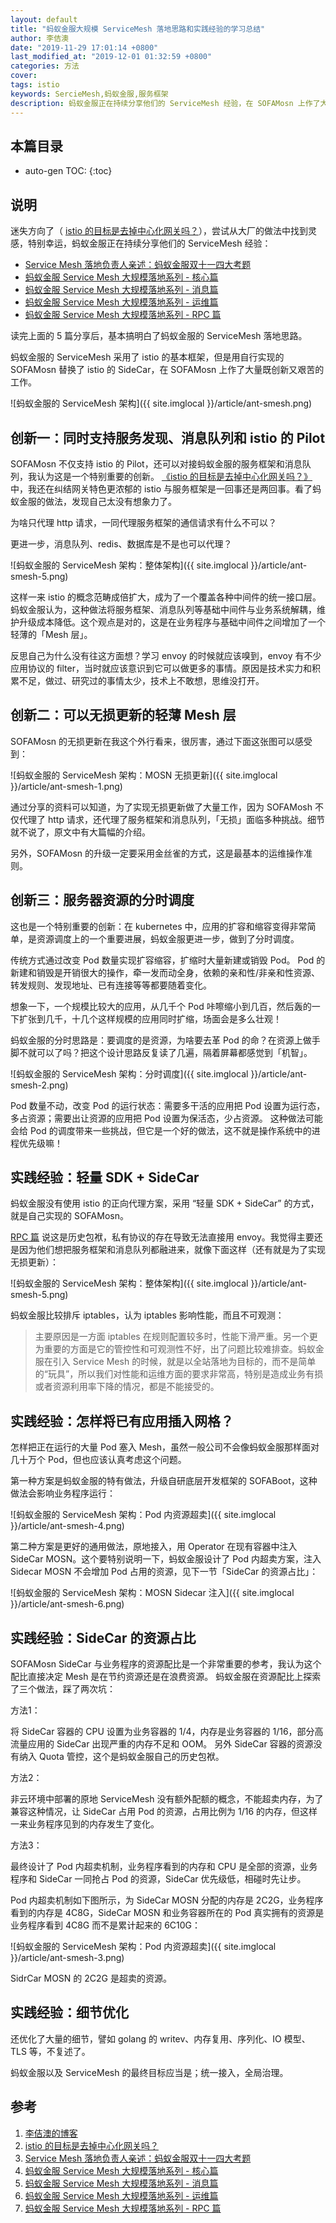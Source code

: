 ```yaml
---
layout: default
title: "蚂蚁金服大规模 ServiceMesh 落地思路和实践经验的学习总结"
author: 李佶澳
date: "2019-11-29 17:01:14 +0800"
last_modified_at: "2019-12-01 01:32:59 +0800"
categories: 方法
cover: 
tags: istio
keywords: SercieMesh,蚂蚁金服,服务框架
description: 蚂蚁金服正在持续分享他们的 ServiceMesh 经验，在 SOFAMosn 上作了大量创新
---
```


## 本篇目录

* auto-gen TOC:
{:toc}

## 说明

迷失方向了（ [istio 的目标是去掉中心化网关吗？][7]），尝试从大厂的做法中找到灵感，特别幸运，蚂蚁金服正在持续分享他们的 ServiceMesh 经验：

* [Service Mesh 落地负责人亲述：蚂蚁金服双十一四大考题][2]
* [蚂蚁金服 Service Mesh 大规模落地系列 - 核心篇][3]
* [蚂蚁金服 Service Mesh 大规模落地系列 - 消息篇][4]
* [蚂蚁金服 Service Mesh 大规模落地系列 - 运维篇][5]
* [蚂蚁金服 Service Mesh 大规模落地系列 - RPC 篇][6]

读完上面的 5 篇分享后，基本搞明白了蚂蚁金服的 ServiceMesh 落地思路。

蚂蚁金服的 ServiceMesh 采用了 istio 的基本框架，但是用自行实现的 SOFAMosn 替换了 istio 的 SideCar，在 SOFAMosn 上作了大量既创新又艰苦的工作。

![蚂蚁金服的 ServiceMesh 架构]({{ site.imglocal }}/article/ant-smesh.png)

## 创新一：同时支持服务发现、消息队列和 istio 的 Pilot

SOFAMosn 不仅支持 istio 的 Pilot，还可以对接蚂蚁金服的服务框架和消息队列，我认为这是一个特别重要的创新。
[《istio 的目标是去掉中心化网关吗？》][7]中，我还在纠结网关特色更浓郁的 istio 与服务框架是一回事还是两回事。看了蚂蚁金服的做法，发现自己太没有想象力了。

为啥只代理 http 请求，一同代理服务框架的通信请求有什么不可以？

更进一步，消息队列、redis、数据库是不是也可以代理？

![蚂蚁金服的 ServiceMesh 架构：整体架构]({{ site.imglocal }}/article/ant-smesh-5.png)

这样一来 istio 的概念范畴成倍扩大，成为了一个覆盖各种中间件的统一接口层。蚂蚁金服认为，这种做法将服务框架、消息队列等基础中间件与业务系统解耦，维护升级成本降低。这个观点是对的，这是在业务程序与基础中间件之间增加了一个轻薄的「Mesh 层」。

反思自己为什么没有往这方面想？学习 envoy 的时候就应该嗅到，envoy 有不少应用协议的 filter，当时就应该意识到它可以做更多的事情。原因是技术实力和积累不足，做过、研究过的事情太少，技术上不敢想，思维没打开。

## 创新二：可以无损更新的轻薄 Mesh 层

SOFAMosn 的无损更新在我这个外行看来，很厉害，通过下面这张图可以感受到：

![蚂蚁金服的 ServiceMesh 架构：MOSN 无损更新]({{ site.imglocal }}/article/ant-smesh-1.png)

通过分享的资料可以知道，为了实现无损更新做了大量工作，因为 SOFAMosh 不仅代理了 http 请求，还代理了服务框架和消息队列，「无损」面临多种挑战。细节就不说了，原文中有大篇幅的介绍。

另外，SOFAMosn 的升级一定要采用金丝雀的方式，这是最基本的运维操作准则。

## 创新三：服务器资源的分时调度

这也是一个特别重要的创新：在 kubernetes 中，应用的扩容和缩容变得非常简单，是资源调度上的一个重要进展，蚂蚁金服更进一步，做到了分时调度。

传统方式通过改变 Pod 数量实现扩容缩容，扩缩时大量新建或销毁 Pod。
Pod 的新建和销毁是开销很大的操作，牵一发而动全身，依赖的亲和性/非亲和性资源、转发规则、发现地址、已有连接等等都要随着变化。

想象一下，一个规模比较大的应用，从几千个 Pod 咔嚓缩小到几百，然后轰的一下扩张到几千，十几个这样规模的应用同时扩缩，场面会是多么壮观！

蚂蚁金服的分时思路是：要调度的是资源，为啥要去革 Pod 的命？在资源上做手脚不就可以了吗？把这个设计思路反复读了几遍，隔着屏幕都感觉到「机智」。

![蚂蚁金服的 ServiceMesh 架构：分时调度]({{ site.imglocal }}/article/ant-smesh-2.png)

Pod 数量不动，改变 Pod 的运行状态：需要多干活的应用把 Pod 设置为运行态，多占资源；需要出让资源的应用把 Pod 设置为保活态，少占资源。
这种做法可能会给 Pod 的调度带来一些挑战，但它是一个好的做法，这不就是操作系统中的进程优先级嘛！

## 实践经验：轻量 SDK + SideCar

蚂蚁金服没有使用 istio 的正向代理方案，采用 “轻量 SDK + SideCar” 的方式，就是自己实现的 SOFAMosn。

[RPC 篇][6] 说这是历史包袱，私有协议的存在导致无法直接用 envoy。我觉得主要还是因为他们想把服务框架和消息队列都融进来，就像下面这样（还有就是为了实现无损更新）：

![蚂蚁金服的 ServiceMesh 架构：整体架构]({{ site.imglocal }}/article/ant-smesh-5.png)

蚂蚁金服比较排斥 iptables，认为 iptables 影响性能，而且不可观测：

>主要原因是一方面 iptables 在规则配置较多时，性能下滑严重。另一个更为重要的方面是它的管控性和可观测性不好，出了问题比较难排查。蚂蚁金服在引入 Service Mesh 的时候，就是以全站落地为目标的，而不是简单的“玩具”，所以我们对性能和运维方面的要求非常高，特别是造成业务有损或者资源利用率下降的情况，都是不能接受的。

## 实践经验：怎样将已有应用插入网格？

怎样把正在运行的大量 Pod 塞入 Mesh，虽然一般公司不会像蚂蚁金服那样面对几十万个 Pod，但也应该认真考虑这个问题。

第一种方案是蚂蚁金服的特有做法，升级自研底层开发框架的 SOFABoot，这种做法会影响业务程序运行：

![蚂蚁金服的 ServiceMesh 架构：Pod 内资源超卖]({{ site.imglocal }}/article/ant-smesh-4.png)

第二种方案是更好的通用做法，原地接入，用 Operator 在现有容器中注入 SideCar MOSN。这个要特别说明一下，蚂蚁金服设计了 Pod 内超卖方案，注入 Sidecar MOSN 不会增加 Pod 占用的资源，见下一节「SideCar 的资源占比」：

![蚂蚁金服的 ServiceMesh 架构：MOSN Sidecar 注入]({{ site.imglocal }}/article/ant-smesh-6.png)

## 实践经验：SideCar 的资源占比

SOFAMosn SideCar 与业务程序的资源配比是一个非常重要的参考，我认为这个配比直接决定 Mesh 是在节约资源还是在浪费资源。
蚂蚁金服在资源配比上探索了三个做法，踩了两次坑：

方法1：

将 SideCar 容器的 CPU 设置为业务容器的 1/4，内存是业务容器的 1/16，部分高流量应用的 SideCar 出现严重的内存不足和 OOM。
另外 SideCar 容器的资源没有纳入 Quota 管控，这个是蚂蚁金服自己的历史包袱。

方法2：

非云环境中部署的原地 ServiceMesh 没有额外配额的概念，不能超卖内存，为了兼容这种情况，让 SideCar 占用 Pod 的资源，占用比例为 1/16 的内存，但这样一来业务程序见到的内存发生了变化。

方法3：

最终设计了 Pod 内超卖机制，业务程序看到的内存和 CPU 是全部的资源，业务程序和 SideCar 一同抢占 Pod 的资源，SideCar 优先级低，相碰时先让步。

Pod 内超卖机制如下图所示，为 SideCar MOSN 分配的内存是 2C2G，业务程序看到的内存是 4C8G，SideCar MOSN 和业务容器所在的 Pod 真实拥有的资源是业务程序看到 4C8G 而不是累计起来的 6C10G：

![蚂蚁金服的 ServiceMesh 架构：Pod 内资源超卖]({{ site.imglocal }}/article/ant-smesh-3.png)

SidrCar MOSN 的 2C2G 是超卖的资源。

## 实践经验：细节优化

还优化了大量的细节，譬如 golang 的 writev、内存复用、序列化、IO 模型、TLS 等，不复述了。

蚂蚁金服以及 ServiceMesh 的最终目标应当是；统一接入，全局治理。

## 参考

1. [李佶澳的博客][1]
2. [istio 的目标是去掉中心化网关吗？][7]
3. [Service Mesh 落地负责人亲述：蚂蚁金服双十一四大考题][2]
4. [蚂蚁金服 Service Mesh 大规模落地系列 - 核心篇][3]
5. [蚂蚁金服 Service Mesh 大规模落地系列 - 消息篇][4]
6. [蚂蚁金服 Service Mesh 大规模落地系列 - 运维篇][5]
7. [蚂蚁金服 Service Mesh 大规模落地系列 - RPC 篇][6]

[1]: https://www.lijiaocn.com "李佶澳的博客"
[2]: https://www.sofastack.tech/blog/service-mesh-practice-antfinal-shopping-festival-big-exam/ "Service Mesh 落地负责人亲述：蚂蚁金服双十一四大考题"
[3]: https://www.sofastack.tech/blog/service-mesh-practice-in-production-at-ant-financial-part1-core/ "蚂蚁金服 Service Mesh 大规模落地系列 - 核心篇"
[4]: https://www.sofastack.tech/blog/service-mesh-practice-in-production-at-ant-financial-part2-mesh/ "蚂蚁金服 Service Mesh 大规模落地系列 - 消息篇"
[5]: https://www.sofastack.tech/blog/service-mesh-practice-in-production-at-ant-financial-part3-operation/ "蚂蚁金服 Service Mesh 大规模落地系列 - 运维篇"
[6]: https://www.sofastack.tech/blog/service-mesh-practice-in-production-at-ant-financial-part4-rpc/  "蚂蚁金服 Service Mesh 大规模落地系列 - RPC 篇"
[7]: https://www.lijiaocn.com/%E9%A1%B9%E7%9B%AE/2019/11/28/istio-purpose.html "istio 的目标是去掉中心化网关吗？"

